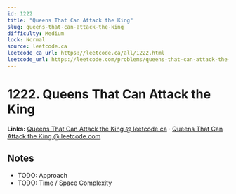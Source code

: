 ```yaml
--- 
id: 1222
title: "Queens That Can Attack the King"
slug: queens-that-can-attack-the-king
difficulty: Medium
lock: Normal
source: leetcode.ca
leetcode_ca_url: https://leetcode.ca/all/1222.html
leetcode_url: https://leetcode.com/problems/queens-that-can-attack-the-king/
---
```


# 1222. Queens That Can Attack the King

**Links:** [Queens That Can Attack the King @ leetcode.ca](https://leetcode.ca/all/1222.html) · [Queens That Can Attack the King @ leetcode.com](https://leetcode.com/problems/queens-that-can-attack-the-king/)

## Notes
- TODO: Approach
- TODO: Time / Space Complexity
